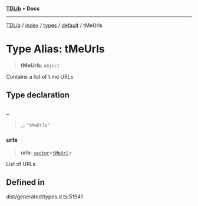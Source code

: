 [**TDLib**](../../../../../../README.md) • **Docs**

***

[TDLib](../../../../../../modules.md) / [index](../../../../../README.md) / [types](../../../README.md) / [default](../README.md) / tMeUrls

# Type Alias: tMeUrls

> **tMeUrls**: `object`

Contains a list of t.me URLs

## Type declaration

### \_

> **\_**: `"tMeUrls"`

### urls

> **urls**: [`vector`](vector.md)\<[`tMeUrl`](tMeUrl.md)\>

List of URLs

## Defined in

dist/generated/types.d.ts:51941
